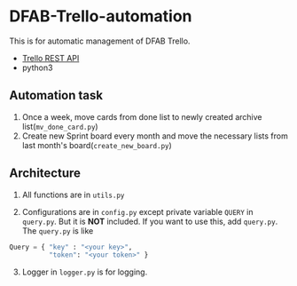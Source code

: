 # DFAB-Trello-automation
This is for automatic management of DFAB Trello.  
- [Trello REST API](https://trello.readme.io/reference#introduction)
- python3

## Automation task
1. Once a week, move cards from done list to newly created archive list(`mv_done_card.py`)
2. Create new Sprint board every month and move the necessary lists from last month's board(`create_new_board.py`)

## Architecture
1. All functions are in `utils.py` 

2. Configurations are in `config.py` except private variable `QUERY` in `query.py`. 
But it is **NOT** included. If you want to use this, add `query.py`. The `query.py` is like  

```python
Query = { "key" : "<your key>", 
          "token": "<your token>" }
```



3. Logger in `logger.py` is for logging.
